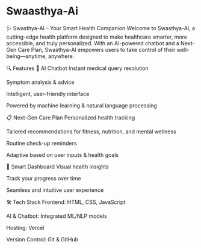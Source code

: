 # Swaasthya-Ai

🩺 Swasthya-AI – Your Smart Health Companion
Welcome to Swasthya-AI, a cutting-edge health platform designed to make healthcare smarter, more accessible, and truly personalized. With an AI-powered chatbot and a Next-Gen Care Plan, Swasthya-AI empowers users to take control of their well-being—anytime, anywhere.

🔍 Features
🤖 AI Chatbot
Instant medical query resolution

Symptom analysis & advice

Intelligent, user-friendly interface

Powered by machine learning & natural language processing

📋 Next-Gen Care Plan
Personalized health tracking

Tailored recommendations for fitness, nutrition, and mental wellness

Routine check-up reminders

Adaptive based on user inputs & health goals

🧠 Smart Dashboard
Visual health insights

Track your progress over time

Seamless and intuitive user experience

🛠️ Tech Stack
Frontend: HTML, CSS, JavaScript

AI & Chatbot: Integrated ML/NLP models

Hosting: Vercel

Version Control: Git & GitHub
